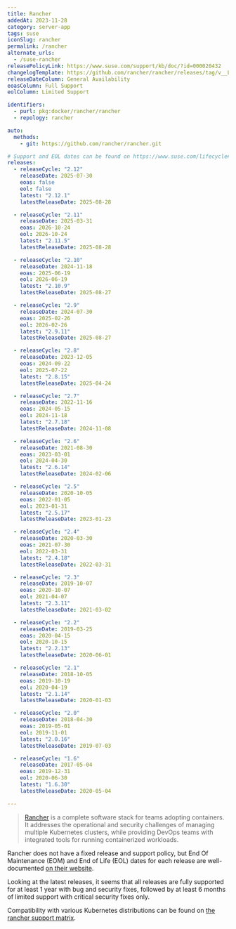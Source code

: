 ```yaml
---
title: Rancher
addedAt: 2023-11-28
category: server-app
tags: suse
iconSlug: rancher
permalink: /rancher
alternate_urls:
  - /suse-rancher
releasePolicyLink: https://www.suse.com/support/kb/doc/?id=000020432
changelogTemplate: https://github.com/rancher/rancher/releases/tag/v__LATEST__
releaseDateColumn: General Availability
eoasColumn: Full Support
eolColumn: Limited Support

identifiers:
  - purl: pkg:docker/rancher/rancher
  - repology: rancher

auto:
  methods:
    - git: https://github.com/rancher/rancher.git

# Support and EOL dates can be found on https://www.suse.com/lifecycle#rancher
releases:
  - releaseCycle: "2.12"
    releaseDate: 2025-07-30
    eoas: false
    eol: false
    latest: "2.12.1"
    latestReleaseDate: 2025-08-28

  - releaseCycle: "2.11"
    releaseDate: 2025-03-31
    eoas: 2026-10-24
    eol: 2026-10-24
    latest: "2.11.5"
    latestReleaseDate: 2025-08-28

  - releaseCycle: "2.10"
    releaseDate: 2024-11-18
    eoas: 2025-06-19
    eol: 2026-06-19
    latest: "2.10.9"
    latestReleaseDate: 2025-08-27

  - releaseCycle: "2.9"
    releaseDate: 2024-07-30
    eoas: 2025-02-26
    eol: 2026-02-26
    latest: "2.9.11"
    latestReleaseDate: 2025-08-27

  - releaseCycle: "2.8"
    releaseDate: 2023-12-05
    eoas: 2024-09-22
    eol: 2025-07-22
    latest: "2.8.15"
    latestReleaseDate: 2025-04-24

  - releaseCycle: "2.7"
    releaseDate: 2022-11-16
    eoas: 2024-05-15
    eol: 2024-11-18
    latest: "2.7.18"
    latestReleaseDate: 2024-11-08

  - releaseCycle: "2.6"
    releaseDate: 2021-08-30
    eoas: 2023-03-01
    eol: 2024-04-30
    latest: "2.6.14"
    latestReleaseDate: 2024-02-06

  - releaseCycle: "2.5"
    releaseDate: 2020-10-05
    eoas: 2022-01-05
    eol: 2023-01-31
    latest: "2.5.17"
    latestReleaseDate: 2023-01-23

  - releaseCycle: "2.4"
    releaseDate: 2020-03-30
    eoas: 2021-07-30
    eol: 2022-03-31
    latest: "2.4.18"
    latestReleaseDate: 2022-03-31

  - releaseCycle: "2.3"
    releaseDate: 2019-10-07
    eoas: 2020-10-07
    eol: 2021-04-07
    latest: "2.3.11"
    latestReleaseDate: 2021-03-02

  - releaseCycle: "2.2"
    releaseDate: 2019-03-25
    eoas: 2020-04-15
    eol: 2020-10-15
    latest: "2.2.13"
    latestReleaseDate: 2020-06-01

  - releaseCycle: "2.1"
    releaseDate: 2018-10-05
    eoas: 2019-10-19
    eol: 2020-04-19
    latest: "2.1.14"
    latestReleaseDate: 2020-01-03

  - releaseCycle: "2.0"
    releaseDate: 2018-04-30
    eoas: 2019-05-01
    eol: 2019-11-01
    latest: "2.0.16"
    latestReleaseDate: 2019-07-03

  - releaseCycle: "1.6"
    releaseDate: 2017-05-04
    eoas: 2019-12-31
    eol: 2020-06-30
    latest: "1.6.30"
    latestReleaseDate: 2020-05-04

---
```


> [Rancher](https://www.rancher.com/) is a complete software stack for teams adopting containers.
> It addresses the operational and security challenges of managing multiple Kubernetes clusters,
> while providing DevOps teams with integrated tools for running containerized workloads.

Rancher does not have a fixed release and support policy, but End Of Maintenance (EOM) and End of
Life (EOL) dates for each release are well-documented [on their website](https://www.suse.com/lifecycle#rancher).

Looking at the latest releases, it seems that all releases are fully supported for at least 1 year
with bug and security fixes, followed by at least 6 months of limited support with critical
security fixes only.

Compatibility with various Kubernetes distributions can be found on [the rancher support matrix](https://www.suse.com/suse-rancher/support-matrix/all-supported-versions/).
